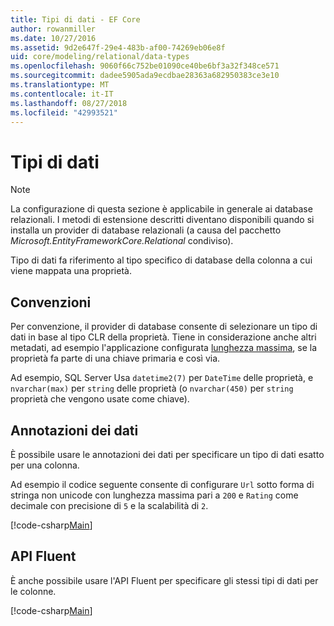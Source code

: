 ```yaml
---
title: Tipi di dati - EF Core
author: rowanmiller
ms.date: 10/27/2016
ms.assetid: 9d2e647f-29e4-483b-af00-74269eb06e8f
uid: core/modeling/relational/data-types
ms.openlocfilehash: 9060f66c752be01090ce40be6bf3a32f348ce571
ms.sourcegitcommit: dadee5905ada9ecdbae28363a682950383ce3e10
ms.translationtype: MT
ms.contentlocale: it-IT
ms.lasthandoff: 08/27/2018
ms.locfileid: "42993521"
---
```

# <a name="data-types"></a>Tipi di dati

> [!NOTE]  
> La configurazione di questa sezione è applicabile in generale ai database relazionali. I metodi di estensione descritti diventano disponibili quando si installa un provider di database relazionali (a causa del pacchetto *Microsoft.EntityFrameworkCore.Relational* condiviso).

Tipo di dati fa riferimento al tipo specifico di database della colonna a cui viene mappata una proprietà.

## <a name="conventions"></a>Convenzioni

Per convenzione, il provider di database consente di selezionare un tipo di dati in base al tipo CLR della proprietà. Tiene in considerazione anche altri metadati, ad esempio l'applicazione configurata [lunghezza massima](../max-length.md), se la proprietà fa parte di una chiave primaria e così via.

Ad esempio, SQL Server Usa `datetime2(7)` per `DateTime` delle proprietà, e `nvarchar(max)` per `string` delle proprietà (o `nvarchar(450)` per `string` proprietà che vengono usate come chiave).

## <a name="data-annotations"></a>Annotazioni dei dati

È possibile usare le annotazioni dei dati per specificare un tipo di dati esatto per una colonna.

Ad esempio il codice seguente consente di configurare `Url` sotto forma di stringa non unicode con lunghezza massima pari a `200` e `Rating` come decimale con precisione di `5` e la scalabilità di `2`.

[!code-csharp[Main](../../../../samples/core/Modeling/DataAnnotations/Samples/Relational/DataType.cs?name=Entities&highlight=4,6)]

## <a name="fluent-api"></a>API Fluent

È anche possibile usare l'API Fluent per specificare gli stessi tipi di dati per le colonne.

[!code-csharp[Main](../../../../samples/core/Modeling/FluentAPI/Samples/Relational/DataType.cs?name=Model&highlight=9-10)]
